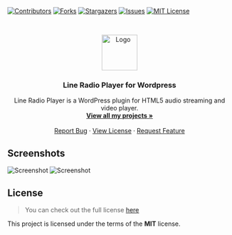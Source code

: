 [![Contributors][contributors-shield]][contributors-url]
[![Forks][forks-shield]][forks-url]
[![Stargazers][stars-shield]][stars-url]
[![Issues][issues-shield]][issues-url]
[![MIT License][license-shield]][license-url]

<br />
<p align="center">
  <a href="https://github.com/PecceG2/Line-HTML5-Radio-Player-for-Wordpress-Plugin">
    <img src="https://pecceg2.github.io/Line-HTML5-Radio-Player-for-Wordpress-Plugin/logo.png" alt="Logo" width="80" height="80">
  </a>

  <h3 align="center">Line Radio Player for Wordpress</h3>

  <p align="center">
    Line Radio Player is a WordPress plugin for HTML5 audio streaming and video player.
    <br />
    <a href="https://github.com/PecceG2/"><strong>View all my projects »</strong></a>
    <br />
    <br />
    <a href="https://github.com/PecceG2/Line-HTML5-Radio-Player-for-Wordpress-Plugin/issues">Report Bug</a>
    ·
    <a href="https://github.com/PecceG2/Line-HTML5-Radio-Player-for-Wordpress-Plugin/blob/master/LICENSE.md">View License</a>
    ·
    <a href="https://github.com/PecceG2/Line-HTML5-Radio-Player-for-Wordpress-Plugin/issues">Request Feature</a>
  </p>
</p>

## Screenshots ##
![Screenshot](https://pecceg2.github.io/Line-HTML5-Radio-Player-for-Wordpress-Plugin/screen01.jpg)
![Screenshot](https://pecceg2.github.io/Line-HTML5-Radio-Player-for-Wordpress-Plugin/screen02.jpg)

## License
>You can check out the full license [here](https://github.com/PecceG2/Line-HTML5-Radio-Player-for-Wordpress-Plugin/blob/master/LICENSE.md)

This project is licensed under the terms of the **MIT** license.

[contributors-shield]: https://img.shields.io/github/contributors/PecceG2/Line-HTML5-Radio-Player-for-Wordpress-Plugin.svg?style=flat-square
[contributors-url]: https://github.com/PecceG2/Line-HTML5-Radio-Player-for-Wordpress-Plugin/graphs/contributors
[forks-shield]: https://img.shields.io/github/forks/PecceG2/Line-HTML5-Radio-Player-for-Wordpress-Plugin.svg?style=flat-square
[forks-url]: https://github.com/PecceG2/Line-HTML5-Radio-Player-for-Wordpress-Plugin/network/members
[stars-shield]: https://img.shields.io/github/stars/PecceG2/Line-HTML5-Radio-Player-for-Wordpress-Plugin.svg?style=flat-square
[stars-url]: https://github.com/PecceG2/Line-HTML5-Radio-Player-for-Wordpress-Plugin/stargazers
[issues-shield]: https://img.shields.io/github/issues/PecceG2/Line-HTML5-Radio-Player-for-Wordpress-Plugin.svg?style=flat-square
[issues-url]: https://github.com/PecceG2/Line-HTML5-Radio-Player-for-Wordpress-Plugin/issues
[license-shield]: https://img.shields.io/github/license/PecceG2/Line-HTML5-Radio-Player-for-Wordpress-Plugin.svg?style=flat-square
[license-url]: https://github.com/PecceG2/Line-HTML5-Radio-Player-for-Wordpress-Plugin/blob/master/LICENSE.md